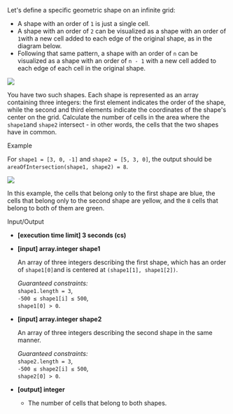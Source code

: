 
Let's define a specific geometric shape on an infinite grid:

-   A shape with an order of  `1`  is just a single cell.
-   A shape with an order of  `2`  can be visualized as a shape with an order of  `1`with a new cell added to each edge of the original shape, as in the diagram below.
-   Following that same pattern, a shape with an order of  `n`  can be visualized as a shape with an order of  `n - 1`  with a new cell added to each edge of each cell in the original shape.

![](https://codefightsuserpics.s3.amazonaws.com/tasks/areaOfIntersection/img/shapes.png?_tm=1490625495103)

You have two such shapes. Each shape is represented as an array containing three integers: the first element indicates the order of the shape, while the second and third elements indicate the coordinates of the shape's center on the grid. Calculate the number of cells in the area where the  `shape1`and  `shape2`  intersect - in other words, the cells that the two shapes have in common.

Example

For  `shape1 = [3, 0, -1]`  and  `shape2 = [5, 3, 0]`, the output should be  
`areaOfIntersection(shape1, shape2) = 8`.

![](https://codefightsuserpics.s3.amazonaws.com/tasks/areaOfIntersection/img/example.png?_tm=1490625495308)

In this example, the cells that belong only to the first shape are blue, the cells that belong only to the second shape are yellow, and the  `8`  cells that belong to both of them are green.

Input/Output

-   **[execution time limit] 3 seconds (cs)**
    
-   **[input] array.integer shape1**
    
    An array of three integers describing the first shape, which has an order of  `shape1[0]`and is centered at  `(shape1[1], shape1[2])`.
    
    _Guaranteed constraints:_  
    `shape1.length = 3`,  
    `-500 ≤ shape1[i] ≤ 500`,  
    `shape1[0] > 0`.
    
-   **[input] array.integer shape2**
    
    An array of three integers describing the second shape in the same manner.
    
    _Guaranteed constraints:_  
    `shape2.length = 3`,  
    `-500 ≤ shape2[i] ≤ 500`,  
    `shape2[0] > 0`.
    
-   **[output] integer**
    
    -   The number of cells that belong to both shapes.